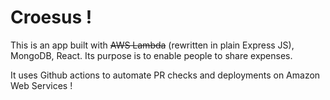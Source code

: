 # Croesus !
This is an app built with ~~AWS Lambda~~ (rewritten in plain Express JS), MongoDB, React.
Its purpose is to enable people to share expenses.

It uses Github actions to automate PR checks and deployments on Amazon Web Services !
